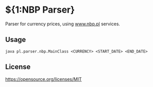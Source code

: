 # ${1:NBP Parser}

Parser for currency prices, using www.nbp.pl services.

## Usage

`java pl.parser.nbp.MainClass <CURRENCY> <START_DATE> <END_DATE>`

## License

https://opensource.org/licenses/MIT